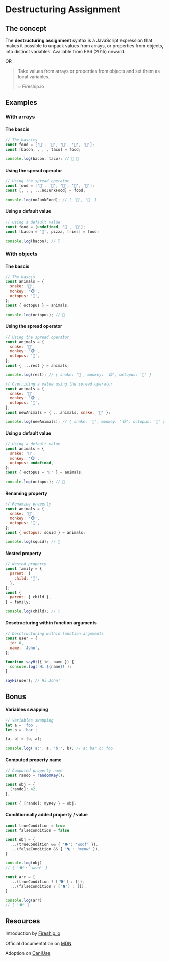 # Destructuring Assignment

## The concept

The **destructuring assignment** syntax is a JavaScript expression that makes it possible to unpack values from arrays, or properties from objects, into distinct variables.
Available from ES6 (2015) onward.

OR

> Take values from arrays or properties from objects and set them as local variables.
>
> ~ Fireship.io

## Examples

### With arrays

#### The bascis

```javascript
// The bascics
const food = ['🥓', '🍕', '🍟', '🍔', '🌮'];
const [bacon, , , , taco] = food;

console.log(bacon, taco); // 🥓 🌮
```

#### Using the spread operator

```javascript
// Using the spread operator
const food = ['🥓', '🍕', '🍟', '🥬', '🥦'];
const [, , , ...noJunkFood] = food;

console.log(noJunkFood); // [ '🥬', '🥦' ]
```

#### Using a default value

```javascript
// Using a default value
const food = [undefined, '🍕', '🍟'];
const [bacon = '🐖', pizza, fries] = food;

console.log(bacon); // 🐖
```

### With objects

#### The bascis

```javascript
// The bascis
const animals = {
  snake: '🐍',
  monkey: '🐵',
  octopus: '🐙',
};
const { octopus } = animals;

console.log(octopus); // 🐙
```

#### Using the spread operator

```javascript
// Using the spread operator
const animals = {
  snake: '🐍',
  monkey: '🐵',
  octopus: '🐙',
};
const { ...rest } = animals;

console.log(rest); // { snake: '🐍', monkey: '🐵', octopus: '🐙' }

// Overriding a value using the spread operator
const animals = {
  snake: '🐍',
  monkey: '🐵',
  octopus: '🐙',
};
const newAnimals = { ...animals, snake: '🦎' };

console.log(newAnimals); // { snake: '🦎', monkey: '🐵', octopus: '🐙' }
```

#### Using a default value

```javascript
// Using a default value
const animals = {
  snake: '🐍',
  monkey: '🐵',
  octopus: undefined,
};
const { octopus = '🦑' } = animals;

console.log(octopus); // 🦑
```

#### Renaming property

```javascript
// Renaming property
const animals = {
  snake: '🐍',
  monkey: '🐵',
  octopus: '🦑',
};
const { octopus: squid } = animals;

console.log(squid); // 🦑
```

#### Nested property

```javascript
// Nested property
const family = {
  parent: {
    child: '👶',
  },
};
const {
  parent: { child },
} = family;

console.log(child); // 👶
```

#### Desctructuring within function arguments

```javascript
// Desctructuring within function arguments
const user = {
  id: 0,
  name: 'John',
};

function sayHi({ id, name }) {
  console.log(`Hi ${name}!`);
}

sayHi(user); // Hi John!
```

## Bonus

#### Variables swapping

```javascript
// Variables swapping
let a = 'foo';
let b = 'bar';

[a, b] = [b, a];

console.log('a:', a, 'b:', b); // a: bar b: foo
```

#### Computed property name

```javascript
// Computed property name
const rando = randomKey();

const obj = {
  [rando]: 42,
};

const { [rando]: myKey } = obj;
```

#### Conditionnally added property / value

```javascript
const trueCondition = true
const falseCondition = false

const obj = {
  ...(trueCondition && { '🐕': 'woof' }),
  ...(falseCondition && { '🐈': 'meow' }),
}

console.log(obj)
// { '🐕': 'woof' }

const arr = [
  ...(trueCondition ? ['🐕'] : []),
  ...(falseCondition ? ['🐈'] : []),
]

console.log(arr)
// [ '🐕' ]
```

## Resources

Introduction by [Fireship.io](https://www.youtube.com/watch?v=UgEaJBz3bjY)

Official documentation on [MDN](https://developer.mozilla.org/en-US/docs/Web/JavaScript/Reference/Operators/Destructuring_assignment)

Adoption on [CanIUse](https://caniuse.com/mdn-javascript_operators_destructuring)
